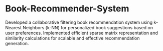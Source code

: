 # Book-Recommender-System
Developed a collaborative filtering book recommendation system using k-Nearest Neighbors (k-NN) for personalized book suggestions based on user preferences. Implemented efficient sparse matrix representation and similarity calculations for scalable and effective recommendation generation.
